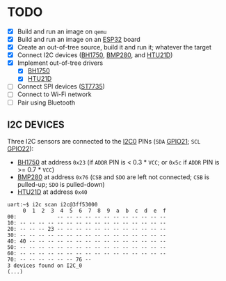 # TODO

- [X] Build and run an image on `qemu`
- [X] Build and run an image on an [ESP32] board
- [X] Create an out-of-tree source, build it and run it; whatever the target
- [X] Connect I2C devices ([BH1750], [BMP280], and [HTU21D])
- [X] Implement out-of-tree drivers
  - [X] [BH1750](drivers/sensor/bh1750/)
  - [X] [HTU21D](drivers/sensor/htu21d/)
- [ ] Connect SPI devices ([ST7735])
- [ ] Connect to Wi-Fi network
- [ ] Pair using Bluetooth

## I2C DEVICES

Three I2C sensors are connected to the [I2C0] PINs (`SDA` [GPIO21][ESP32];
`SCL` [GPIO22][ESP32]):

- [BH1750] at address `0x23` (if `ADDR` PIN is < 0.3 * `VCC`; or `0x5c`
  if `ADDR` PIN is >= 0.7 * `VCC`)
- [BMP280] at address `0x76` (`CSB` and `SDO` are left not connected; `CSB` is
  pulled-up; `SDO` is pulled-down)
- [HTU21D] at address `0x40`

```
uart:~$ i2c scan i2c@3ff53000
     0  1  2  3  4  5  6  7  8  9  a  b  c  d  e  f
00:             -- -- -- -- -- -- -- -- -- -- -- -- 
10: -- -- -- -- -- -- -- -- -- -- -- -- -- -- -- -- 
20: -- -- -- 23 -- -- -- -- -- -- -- -- -- -- -- -- 
30: -- -- -- -- -- -- -- -- -- -- -- -- -- -- -- -- 
40: 40 -- -- -- -- -- -- -- -- -- -- -- -- -- -- -- 
50: -- -- -- -- -- -- -- -- -- -- -- -- -- -- -- -- 
60: -- -- -- -- -- -- -- -- -- -- -- -- -- -- -- -- 
70: -- -- -- -- -- -- 76 --                         
3 devices found on I2C_0
(...)
```

[ESP32]: https://cdn.shopify.com/s/files/1/1509/1638/files/ESP-32_NodeMCU_Developmentboard_Pinout.pdf?v=1609851295
[I2C0]: https://github.com/zephyrproject-rtos/zephyr/blob/566d07e00cce33f70ddc759d383950b9600c217b/boards/xtensa/esp32/esp32.dts#L64-L65
[BH1750]: https://www.az-delivery.de/en/products/gy-302-bh1750-lichtsensor-lichtstaerke-modul-fuer-arduino-und-raspberry-pi
[BMP280]: https://www.az-delivery.de/en/products/azdelivery-bmp280-barometrischer-sensor-luftdruck-modul-fur-arduino-und-raspberry-pi
[HTU21D]: https://www.az-delivery.de/en/products/gy-21-temperatur-sensor-modul
[ST7735]: https://www.az-delivery.de/en/products/1-8-zoll-spi-tft-display
